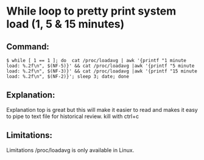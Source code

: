 # While loop to pretty print system load (1, 5 & 15 minutes)

## Command:
```
$ while [ 1 == 1 ]; do  cat /proc/loadavg | awk '{printf "1 minute load: %.2f\n", $(NF-5)}' && cat /proc/loadavg |awk '{printf "5 minute load: %.2f\n", $(NF-3)}' && cat /proc/loadavg |awk '{printf "15 minute load: %.2f\n", $(NF-2)}'; sleep 3; date; done
```

## Explanation:
Explanation
top is great but this will make it easier to read and makes it easy to pipe to text file for historical review.
kill with ctrl+c

## Limitations:
Limitations
/proc/loadavg is only available in Linux.


